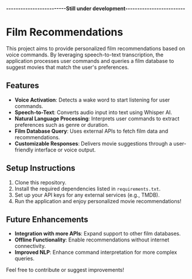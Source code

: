 **-------------------------Still under development-------------------------**
# Film Recommendations

This project aims to provide personalized film recommendations based on voice commands. By leveraging speech-to-text transcription, the application processes user commands and queries a film database to suggest movies that match the user's preferences.

## Features

- **Voice Activation**: Detects a wake word to start listening for user commands.
- **Speech-to-Text**: Converts audio input into text using Whisper AI.
- **Natural Language Processing**: Interprets user commands to extract preferences such as genre or duration.
- **Film Database Query**: Uses external APIs to fetch film data and recommendations.
- **Customizable Responses**: Delivers movie suggestions through a user-friendly interface or voice output.

## Setup Instructions

1. Clone this repository.
2. Install the required dependencies listed in `requirements.txt`.
3. Set up your API keys for any external services (e.g., TMDB).
4. Run the application and enjoy personalized movie recommendations!

## Future Enhancements

- **Integration with more APIs**: Expand support to other film databases.
- **Offline Functionality**: Enable recommendations without internet connectivity.
- **Improved NLP**: Enhance command interpretation for more complex queries.

Feel free to contribute or suggest improvements!
